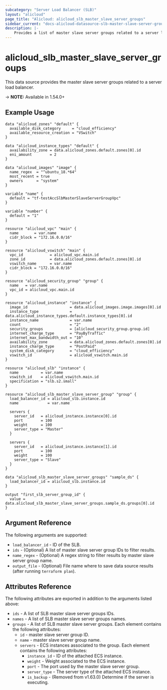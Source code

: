 ```yaml
---
subcategory: "Server Load Balancer (SLB)"
layout: "alicloud"
page_title: "Alicloud: alicloud_slb_master_slave_server_groups"
sidebar_current: "docs-alicloud-datasource-slb-master-slave-server-groups"
description: |-
    Provides a list of master slave server groups related to a server load balancer to the user.
---
```


# alicloud\_slb\_master\_slave\_server\_groups

This data source provides the master slave server groups related to a server load balancer.

-> **NOTE:** Available in 1.54.0+

## Example Usage

```
data "alicloud_zones" "default" {
  available_disk_category     = "cloud_efficiency"
  available_resource_creation = "VSwitch"
}

data "alicloud_instance_types" "default" {
  availability_zone = data.alicloud_zones.default.zones[0].id
  eni_amount        = 2
}

data "alicloud_images" "image" {
  name_regex  = "^ubuntu_18.*64"
  most_recent = true
  owners      = "system"
}

variable "name" {
  default = "tf-testAccSlbMasterSlaveServerGroupVpc"
}

variable "number" {
  default = "1"
}

resource "alicloud_vpc" "main" {
  name       = var.name
  cidr_block = "172.16.0.0/16"
}

resource "alicloud_vswitch" "main" {
  vpc_id            = alicloud_vpc.main.id
  zone_id           = data.alicloud_zones.default.zones[0].id
  vswitch_name      = var.name
  cidr_block = "172.16.0.0/16"
}

resource "alicloud_security_group" "group" {
  name   = var.name
  vpc_id = alicloud_vpc.main.id
}

resource "alicloud_instance" "instance" {
  image_id                   = data.alicloud_images.image.images[0].id
  instance_type              = data.alicloud_instance_types.default.instance_types[0].id
  instance_name              = var.name
  count                      = "2"
  security_groups            = [alicloud_security_group.group.id]
  internet_charge_type       = "PayByTraffic"
  internet_max_bandwidth_out = "10"
  availability_zone          = data.alicloud_zones.default.zones[0].id
  instance_charge_type       = "PostPaid"
  system_disk_category       = "cloud_efficiency"
  vswitch_id                 = alicloud_vswitch.main.id
}

resource "alicloud_slb" "instance" {
  name          = var.name
  vswitch_id    = alicloud_vswitch.main.id
  specification = "slb.s2.small"
}

resource "alicloud_slb_master_slave_server_group" "group" {
  load_balancer_id = alicloud_slb.instance.id
  name             = var.name

  servers {
    server_id   = alicloud_instance.instance[0].id
    port        = 100
    weight      = 100
    server_type = "Master"
  }

  servers {
    server_id   = alicloud_instance.instance[1].id
    port        = 100
    weight      = 100
    server_type = "Slave"
  }
}

data "alicloud_slb_master_slave_server_groups" "sample_ds" {
  load_balancer_id = alicloud_slb.instance.id
}

output "first_slb_server_group_id" {
  value = data.alicloud_slb_master_slave_server_groups.sample_ds.groups[0].id
}
```

## Argument Reference

The following arguments are supported:

* `load_balancer_id` - ID of the SLB.
* `ids` - (Optional) A list of master slave server group IDs to filter results.
* `name_regex` - (Optional) A regex string to filter results by master slave server group name.
* `output_file` - (Optional) File name where to save data source results (after running `terraform plan`).

## Attributes Reference

The following attributes are exported in addition to the arguments listed above:

* `ids` - A list of SLB master slave server groups IDs.
* `names` - A list of SLB master slave server groups names.
* `groups` - A list of SLB master slave server groups. Each element contains the following attributes:
  * `id` - master slave server group ID.
  * `name` - master slave server group name.
  * `servers` - ECS instances associated to the group. Each element contains the following attributes:
    * `instance_id` - ID of the attached ECS instance.
    * `weight` - Weight associated to the ECS instance.
    * `port` - The port used by the master slave server group.
    * `server_type` - The server type of the attached ECS instance.
    * `is_backup` - (Removed from v1.63.0) Determine if the server is executing.


